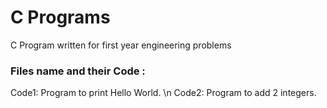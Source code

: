 # C Programs
C Program written for first year engineering problems
 

### Files name and their Code :

 Code1: Program to print Hello World. \n
 Code2: Program to add 2 integers.
